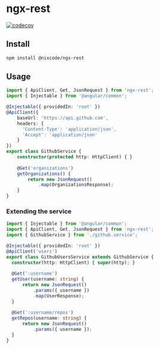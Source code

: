 # ngx-rest
[![codecov](https://codecov.io/gh/nixuuu/ngx-rest/branch/main/graph/badge.svg?token=JCYUPBXGC1)](https://codecov.io/gh/nixuuu/ngx-rest)

## Install
    
```bash
npm install @nixcode/ngx-rest
```

## Usage

```typescript
import { ApiClient, Get, JsonRequest } from 'ngx-rest';
import { Injectable } from '@angular/common';

@Injectable({ providedIn: 'root' })
@ApiClient({
    baseUrl: 'https://api.github.com',
    headers: {
      'Content-Type': 'application/json', 
      'Accept': 'application/json'
    }
})
export class GithubService {
    constructor(protected http: HttpClient) { }
    
    @Get('organizations')
    getOrganizations() {
        return new JsonRequest()
            .map(OrganizationsResponse);
    }
}
```

### Extending the service

  ```typescript
import { Injectable } from '@angular/common';
import { ApiClient, Get, JsonRequest } from 'ngx-rest';
import { GithubService } from './github.service';

@Injectable({ providedIn: 'root' })
@ApiClient('users')
export class GithubUsersService extends GithubService {
    constructor(http: HttpClient) { super(http); }
    
    @Get(':username')
    getUser(username: string) {
        return new JsonRequest()
            .params({ username })
            .map(UserResponse);
    }
    
    @Get(':username/repos')
    getRepos(username: string) {
        return new JsonRequest()
            .params({ username });
    }
}
  ```
